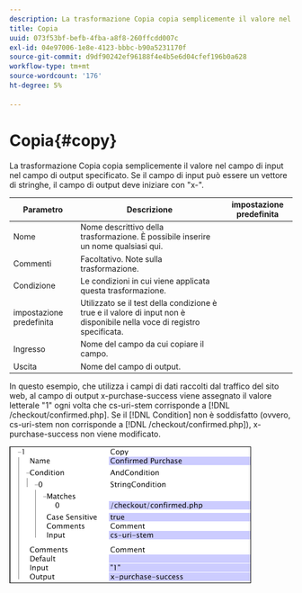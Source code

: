 ```yaml
---
description: La trasformazione Copia copia semplicemente il valore nel campo di input nel campo di output specificato. Se il campo di input può essere un vettore di stringhe, il campo di output deve iniziare con "x-".
title: Copia
uuid: 073f53bf-befb-4fba-a8f8-260ffcdd007c
exl-id: 04e97006-1e8e-4123-bbbc-b90a5231170f
source-git-commit: d9df90242ef96188f4e4b5e6d04cfef196b0a628
workflow-type: tm+mt
source-wordcount: '176'
ht-degree: 5%

---
```


# Copia{#copy}

La trasformazione Copia copia semplicemente il valore nel campo di input nel campo di output specificato. Se il campo di input può essere un vettore di stringhe, il campo di output deve iniziare con &quot;x-&quot;.

| Parametro | Descrizione | impostazione predefinita |
|---|---|---|
| Nome | Nome descrittivo della trasformazione. È possibile inserire un nome qualsiasi qui. |  |
| Commenti | Facoltativo. Note sulla trasformazione. |  |
| Condizione | Le condizioni in cui viene applicata questa trasformazione. |  |
| impostazione predefinita | Utilizzato se il test della condizione è true e il valore di input non è disponibile nella voce di registro specificata. |  |
| Ingresso | Nome del campo da cui copiare il campo. |  |
| Uscita | Nome del campo di output. |  |

In questo esempio, che utilizza i campi di dati raccolti dal traffico del sito web, al campo di output x-purchase-success viene assegnato il valore letterale &quot;1&quot; ogni volta che cs-uri-stem corrisponde a [!DNL /checkout/confirmed.php]. Se il [!DNL Condition] non è soddisfatto (ovvero, cs-uri-stem non corrisponde a [!DNL /checkout/confirmed.php]), x-purchase-success non viene modificato.

![](assets/cfg_TransformationType_Copy.png)
